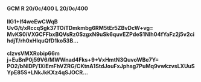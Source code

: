#### GCM R 20/0c/400 L 20/0c/400
**IlG1+If4weEwCWqB**<br/>**UvG/t/xRccqSgk37TOiTDmkmbg6RM5tEr5ZBvDcW+vg=**<br/>**MvKS0iVXGCFFbxBQVsRz0SzgxN9uSk6quvEZPdeS1NIh04fYaFz2j5v2cihdjT/rh0xHlquQfD1ko53B...**<br/><br/>
**clzvsVMXRobip66m**<br/>**j+EuBnP0j59V6/MWWnad4Fks+9+VxHmtN3QuvoWBe7Y=**<br/>**PO2/bNlDP/1XiEmFhVZRG/CKtnA1StdJouFxJphsg7PuMq9vwkzvsLXUuSYpE85S+LNkJkKXz4qSJOCR...**